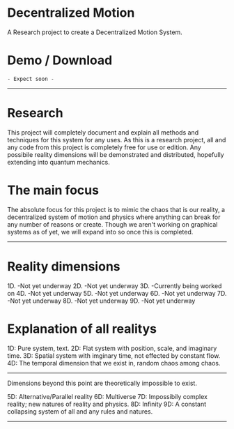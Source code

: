 # Decentralized Motion
 A Research project to create a Decentralized Motion System.

# Demo / Download
`- Expect soon -`

***

# Research
This project will completely document and explain all methods and techniques for this system for any uses. As this is a research project, all and any code from this project is completely free for use or edition. Any possibile reality dimensions will be demonstrated and distributed, hopefully extending into quantum mechanics.

# The main focus
The absolute focus for this project is to mimic the chaos that is our reality, a decentralized system of motion and physics where anything can break for any number of reasons or create. Though we aren't working on graphical systems as of yet, we will expand into so once this is completed.

***

# Reality dimensions
1D. -Not yet underway
2D. -Not yet underway
3D. -Currently being worked on
4D. -Not yet underway
5D. -Not yet underway
6D. -Not yet underway
7D. -Not yet underway
8D. -Not yet underway
9D. -Not yet underway

# Explanation of all realitys
1D: Pure system, text.
2D: Flat system with position, scale, and imaginary time.
3D: Spatial system with imginary time, not effected by constant flow.
4D: The temporal dimension that we exist in, random chaos among chaos.

***
Dimensions beyond this point are theoretically impossible to exist.

5D: Alternative/Parallel reality
6D: Multiverse
7D: Impossibily complex reality; new natures of reality and physics.
8D: Infinity
9D: A constant collapsing system of all and any rules and natures.

***